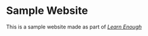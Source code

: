 # Sample Website

This is a sample website made as part of [*Learn Enough*](www.learnenough.com/git-tutorial)
